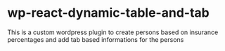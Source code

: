 # wp-react-dynamic-table-and-tab
This is a custom wordpress plugin to create persons based on insurance percentages and add tab based informations for the persons
